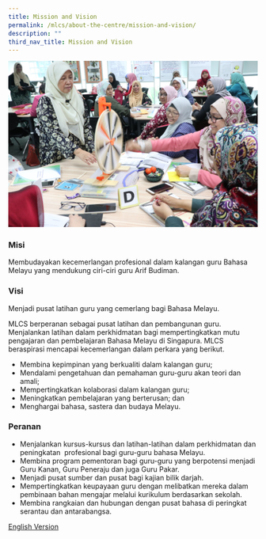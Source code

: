 ```yaml
---
title: Mission and Vision
permalink: /mlcs/about-the-centre/mission-and-vision/
description: ""
third_nav_title: Mission and Vision
---
```

![Mission and Vision](/images/img_5259.jpeg)

### Misi

Membudayakan kecemerlangan profesional dalam kalangan guru Bahasa Melayu yang mendukung ciri-ciri guru Arif Budiman.

### Visi

Menjadi pusat latihan guru yang cemerlang bagi Bahasa Melayu.

MLCS berperanan sebagai pusat latihan dan pembangunan guru. Menjalankan latihan dalam perkhidmatan bagi mempertingkatkan mutu pengajaran dan pembelajaran Bahasa Melayu di Singapura. MLCS beraspirasi mencapai kecemerlangan dalam perkara yang berikut.

*   Membina kepimpinan yang berkualiti dalam kalangan guru;
*   Mendalami pengetahuan dan pemahaman guru-guru akan teori dan amali;
*   Mempertingkatkan kolaborasi dalam kalangan guru;
*   Meningkatkan pembelajaran yang berterusan; dan
*   Menghargai bahasa, sastera dan budaya Melayu.

### Peranan

*   Menjalankan kursus-kursus dan latihan-latihan dalam perkhidmatan dan peningkatan  profesional bagi guru-guru bahasa Melayu.
*   Membina program pementoran bagi guru-guru yang berpotensi menjadi Guru Kanan, Guru Peneraju dan juga Guru Pakar.
*   Menjadi pusat sumber dan pusat bagi kajian bilik darjah.
*   Mempertingkatkan keupayaan guru dengan melibatkan mereka dalam pembinaan bahan mengajar melalui kurikulum berdasarkan sekolah.
*   Membina rangkaian dan hubungan dengan pusat bahasa di peringkat serantau dan antarabangsa.

[English Version](/mlcs/about-the-centre/mission-and-vision/mission-and-vision-in-english)